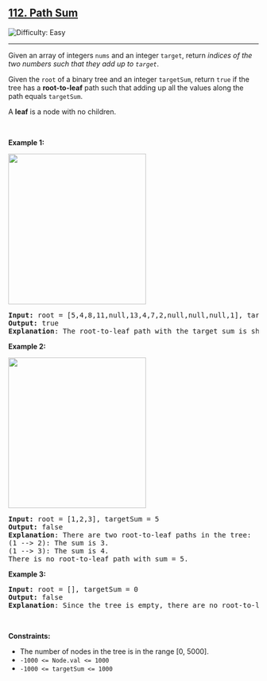 <h2><a href="https://leetcode.com/problems/112-path-sum">112. Path Sum</a></h2>
<img src='https://img.shields.io/badge/Difficulty-Easy-brightgreen' alt='Difficulty: Easy' /><hr>
<p>Given an array of integers <code>nums</code>&nbsp;and an integer <code>target</code>, return <em>indices of the two numbers such that they add up to <code>target</code></em>.</p>

<p>Given the <code>root</code> of a binary tree and an integer <code>targetSum</code>, return <code>true</code> if the tree has a <strong>root-to-leaf</strong> path such that adding up all the values along the path equals <code>targetSum</code>.</p>
<p>A <strong>leaf</strong> is a node with no children.</p>

<p>&nbsp;</p>

<p><strong class="example">Example 1:</strong></p>

<img alt="" src="https://assets.leetcode.com/uploads/2021/01/18/pathsum1.jpg" style="width: 277px; height: 302px;" />

<pre>
<strong>Input:</strong> root = [5,4,8,11,null,13,4,7,2,null,null,null,1], targetSum = 22
<strong>Output:</strong> true
<strong>Explanation</strong>: The root-to-leaf path with the target sum is shown.
</pre>

<p><strong class="example">Example 2:</strong></p>

<img alt="" src="https://assets.leetcode.com/uploads/2021/01/18/pathsum2.jpg" style="width: 277px; height: 302px;" />
<pre>
<strong>Input:</strong> root = [1,2,3], targetSum = 5
<strong>Output:</strong> false
<strong>Explanation</strong>: There are two root-to-leaf paths in the tree:
(1 --> 2): The sum is 3.
(1 --> 3): The sum is 4.
There is no root-to-leaf path with sum = 5.
</pre>

<p><strong class="example">Example 3:</strong></p>

<pre>
<strong>Input:</strong> root = [], targetSum = 0
<strong>Output:</strong> false
<strong>Explanation</strong>: Since the tree is empty, there are no root-to-leaf paths.
</pre>

<p>&nbsp;</p>
<p><strong>Constraints:</strong></p>



<ul>
	<li>The number of nodes in the tree is in the range [0, 5000].</li>
	<li><code>-1000 <= Node.val <= 1000</code></li>
	<li><code>-1000 <= targetSum <= 1000</code></li>
</ul>

